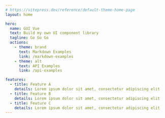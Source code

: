 ```yaml
---
# https://vitepress.dev/reference/default-theme-home-page
layout: home

hero:
  name: GUI Vue
  text: Build my own UI component library
  tagline: Go Go Go
  actions:
    - theme: brand
      text: Markdown Examples
      link: /markdown-examples
    - theme: alt
      text: API Examples
      link: /api-examples

features:
  - title: Feature A
    details: Lorem ipsum dolor sit amet, consectetur adipiscing elit
  - title: Feature B
    details: Lorem ipsum dolor sit amet, consectetur adipiscing elit
  - title: Feature C
    details: Lorem ipsum dolor sit amet, consectetur adipiscing elit
---
```


